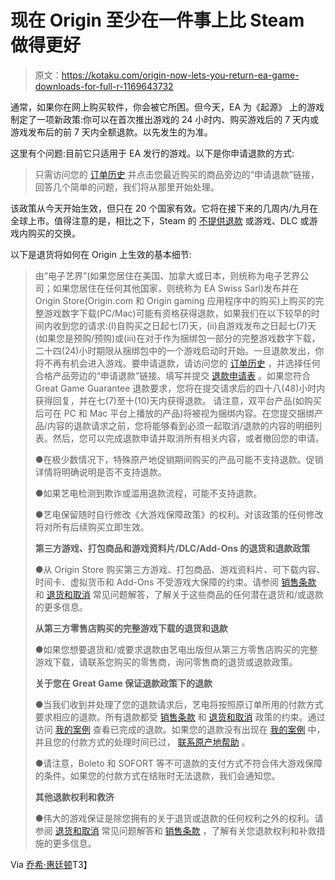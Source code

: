 # 现在 Origin 至少在一件事上比 Steam 做得更好

> 原文：<https://kotaku.com/origin-now-lets-you-return-ea-game-downloads-for-full-r-1169643732>

通常，如果你在网上购买软件，你会被它所困。但今天，EA 为《起源》 上的游戏制定了一项新政策:你可以在首次推出游戏的 24 小时内、购买游戏后的 7 天内或游戏发布后的前 7 天内全额退款。以先发生的为准。



这里有个问题:目前它只适用于 EA 发行的游戏。以下是你申请退款的方式:

> 只需访问您的 [订单历史](https://account.origin.com/cp-ui/orderhistory/index?locale=en_US&env=prod&sourceType=web) 并点击您最近购买的商品旁边的“申请退款”链接，回答几个简单的问题，我们将从那里开始处理。

该政策从今天开始生效，但只在 20 个国家有效。它将在接下来的几周内/九月在全球上市。值得注意的是，相比之下，Steam 的 [不提供退款](https://support.steampowered.com/kb_article.php?ref=8360-WEJC-2625#refund) 或游戏、DLC 或游戏内购买的交换。

以下是退货将如何在 Origin 上生效的基本细节:

> 由“电子艺界”(如果您居住在美国、加拿大或日本，则统称为电子艺界公司；如果您居住在任何其他国家，则统称为 EA Swiss Sarl)发布并在 Origin Store(Origin.com 和 Origin gaming 应用程序中的购买)上购买的完整游戏数字下载(PC/Mac)可能有资格获得退款，如果我们在以下较早的时间内收到您的请求:(I)自购买之日起七(7)天，(ii)自游戏发布之日起七(7)天(如果您是预购/预购)或(iii)在对于作为捆绑包一部分的完整游戏数字下载，二十四(24)小时期限从捆绑包中的一个游戏启动时开始。一旦退款发出，你将不再有机会进入游戏。要申请退款，请访问您的 [订单历史](https://account.origin.com/cp-ui/orderhistory/index?locale=en_US&env=prod&sourceType=web) ，并选择任何合格产品旁边的“申请退款”链接。填写并提交 [退款申请表](https://help.ea.com/en/refund) 。如果您符合 Great Game Guarantee 退款要求，您将在提交请求后的四十八(48)小时内获得回复，并在七(7)至十(10)天内获得退款。
> 请注意，双平台产品(如购买后可在 PC 和 Mac 平台上播放的产品)将被视为捆绑内容。在您提交捆绑产品/内容的退款请求之前，您将能够看到必须一起取消/退款的内容的明细列表。然后，您可以完成退款申请并取消所有相关内容，或者撤回您的申请。
> 
> ●在极少数情况下，特殊原产地促销期间购买的产品可能不支持退款。促销详情将明确说明是否不支持退款。
> 
> ●如果艺电检测到欺诈或滥用退款流程，可能不支持退款。
> 
> ●艺电保留随时自行修改《大游戏保障政策》的权利。对该政策的任何修改将对所有后续购买立即生效。
> 
> **第三方游戏、打包商品和游戏资料片/DLC/Add-Ons 的退货和退款政策**
> 
> ●从 Origin Store 购买第三方游戏、打包商品、游戏资料片、可下载内容、时间卡、虚拟货币和 Add-Ons 不受游戏大保障的约束。请参阅 [销售条款](https://www.origin.com/en-us/termsofsale) 和 [退货和取消](https://help.ea.com/article/returns-and-cancellations) 常见问题解答，了解关于这些商品的任何潜在退货和/或退款的更多信息。
> 
> **从第三方零售店购买的完整游戏下载的退货和退款**
> 
> ●如果您想要退货和/或要求退款由艺电出版但从第三方零售店购买的完整游戏下载，请联系您购买的零售商，询问零售商的退货或退款政策。
> 
> **关于您在 Great Game 保证退款政策下的退款**
> 
> ●当我们收到并处理了您的退款请求后，艺电将按照原订单所用的付款方式要求相应的退款。所有退款都受 [销售条款](https://www.origin.com/en-us/termsofsale) 和 [退货和取消](https://help.ea.com/article/returns-and-cancellations) 政策的约束。通过访问 [我的案例](https://help.ea.com/my-cases) 查看已完成的退款。如果您的退款没有出现在 [我的案例](https://help.ea.com/my-cases) 中，并且您的付款方式的处理时间已过， [联系原产地帮助](https://help.ea.com/origin/origin) 。
> 
> ●请注意，Boleto 和 SOFORT 等不可退款的支付方式不符合伟大游戏保障的条件。如果您的付款方式在结账时无法退款，我们会通知您。
> 
> **其他退款权利和救济**
> 
> ●伟大的游戏保证是除您拥有的关于退货或退款的任何权利之外的权利。请参阅 [退货和取消](https://help.ea.com/article/returns-and-cancellations) 常见问题解答和 [销售条款](https://www.origin.com/en-us/termsofsale) ，了解有关您退款权利和补救措施的更多信息。

Via [乔希·惠廷顿](https://twitter.com/Mario__Bones/status/369637772572635136)T3】